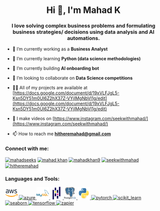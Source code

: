 <h1 align="center">Hi 👋, I'm Mahad K</h1>
<h3 align="center">I love solving complex business problems and formulating business strategies/ decisions using data analysis and AI automations.</h3>

- 🔭 I’m currently working as a **Business Analyst**

- 🌱 I’m currently learning **Python (data science methodologies)**

- 👯 I’m currently building **AI onboarding bot**

- 🤝 I’m looking to collaborate on **Data Science competitions**

- 👨‍💻 All of my projects are available at [https://docs.google.com/document/d/19xVLFJgL5-Ksn5DY51m0Ul6Z2hX37Z-VYjIMgNbVl1g/edit](https://docs.google.com/document/d/19xVLFJgL5-Ksn5DY51m0Ul6Z2hX37Z-VYjIMgNbVl1g/edit)

- 📝 I make videos on [https://www.instagram.com/seekwithmahad/](https://www.instagram.com/seekwithmahad/)

- 📫 How to reach me **hitheremahad@gmail.com**

<h3 align="left">Connect with me:</h3>
<p align="left">
<a href="https://twitter.com/mahadseeks" target="blank"><img align="center" src="https://raw.githubusercontent.com/rahuldkjain/github-profile-readme-generator/master/src/images/icons/Social/twitter.svg" alt="mahadseeks" height="30" width="40" /></a>
<a href="https://linkedin.com/in/mahad khan" target="blank"><img align="center" src="https://raw.githubusercontent.com/rahuldkjain/github-profile-readme-generator/master/src/images/icons/Social/linked-in-alt.svg" alt="mahad khan" height="30" width="40" /></a>
<a href="https://kaggle.com/mahadkhan9" target="blank"><img align="center" src="https://raw.githubusercontent.com/rahuldkjain/github-profile-readme-generator/master/src/images/icons/Social/kaggle.svg" alt="mahadkhan9" height="30" width="40" /></a>
<a href="https://instagram.com/seekwithmahad" target="blank"><img align="center" src="https://raw.githubusercontent.com/rahuldkjain/github-profile-readme-generator/master/src/images/icons/Social/instagram.svg" alt="seekwithmahad" height="30" width="40" /></a>
<a href="https://medium.com/hitheremahad" target="blank"><img align="center" src="https://raw.githubusercontent.com/rahuldkjain/github-profile-readme-generator/master/src/images/icons/Social/medium.svg" alt="hitheremahad" height="30" width="40" /></a>
</p>

<h3 align="left">Languages and Tools:</h3>
<p align="left"> <a href="https://aws.amazon.com" target="_blank" rel="noreferrer"> <img src="https://raw.githubusercontent.com/devicons/devicon/master/icons/amazonwebservices/amazonwebservices-original-wordmark.svg" alt="aws" width="40" height="40"/> </a> <a href="https://azure.microsoft.com/en-in/" target="_blank" rel="noreferrer"> <img src="https://www.vectorlogo.zone/logos/microsoft_azure/microsoft_azure-icon.svg" alt="azure" width="40" height="40"/> </a> <a href="https://www.mysql.com/" target="_blank" rel="noreferrer"> <img src="https://raw.githubusercontent.com/devicons/devicon/master/icons/mysql/mysql-original-wordmark.svg" alt="mysql" width="40" height="40"/> </a> <a href="https://pandas.pydata.org/" target="_blank" rel="noreferrer"> <img src="https://raw.githubusercontent.com/devicons/devicon/2ae2a900d2f041da66e950e4d48052658d850630/icons/pandas/pandas-original.svg" alt="pandas" width="40" height="40"/> </a> <a href="https://www.postgresql.org" target="_blank" rel="noreferrer"> <img src="https://raw.githubusercontent.com/devicons/devicon/master/icons/postgresql/postgresql-original-wordmark.svg" alt="postgresql" width="40" height="40"/> </a> <a href="https://www.python.org" target="_blank" rel="noreferrer"> <img src="https://raw.githubusercontent.com/devicons/devicon/master/icons/python/python-original.svg" alt="python" width="40" height="40"/> </a> <a href="https://pytorch.org/" target="_blank" rel="noreferrer"> <img src="https://www.vectorlogo.zone/logos/pytorch/pytorch-icon.svg" alt="pytorch" width="40" height="40"/> </a> <a href="https://scikit-learn.org/" target="_blank" rel="noreferrer"> <img src="https://upload.wikimedia.org/wikipedia/commons/0/05/Scikit_learn_logo_small.svg" alt="scikit_learn" width="40" height="40"/> </a> <a href="https://seaborn.pydata.org/" target="_blank" rel="noreferrer"> <img src="https://seaborn.pydata.org/_images/logo-mark-lightbg.svg" alt="seaborn" width="40" height="40"/> </a> <a href="https://www.tensorflow.org" target="_blank" rel="noreferrer"> <img src="https://www.vectorlogo.zone/logos/tensorflow/tensorflow-icon.svg" alt="tensorflow" width="40" height="40"/> </a> <a href="https://zapier.com" target="_blank" rel="noreferrer"> <img src="https://www.vectorlogo.zone/logos/zapier/zapier-icon.svg" alt="zapier" width="40" height="40"/> </a> </p>
